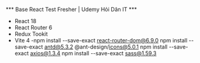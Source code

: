 *** Base React Test Fresher | Udemy Hỏi Dân IT ***

- React 18
- React Router 6
- Redux Tookit
- Vite 4
-npm install --save-exact react-router-dom@6.9.0
npm install --save-exact antd@5.3.2 @ant-design/icons@5.0.1
npm install --save-exact axios@1.3.4
 npm install --save-exact sass@1.59.3